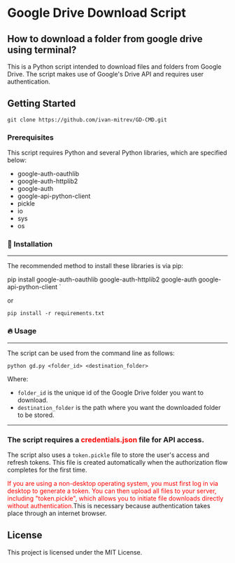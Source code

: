 # Google Drive Download Script
## How to download a folder from google drive using terminal?

This is a Python script intended to download files and folders from Google Drive. The script makes use of Google's Drive API and requires user authentication.

## Getting Started
`git clone https://github.com/ivan-mitrev/GD-CMD.git`

### Prerequisites
This script requires Python and several Python libraries, which are specified below:

- google-auth-oauthlib
- google-auth-httplib2
- google-auth
- google-api-python-client
- pickle
- io
- sys
- os

### 🔧 Installation
-----

The recommended method to install these libraries is via pip:

pip install google-auth-oauthlib google-auth-httplib2 google-auth google-api-python-client `

or

`pip install -r requirements.txt`


### 🔥 Usage
-----

The script can be used from the command line as follows:


`python gd.py <folder_id> <destination_folder>`

Where:

-   `folder_id` is the unique id of the Google Drive folder you want to download.
-   `destination_folder` is the path where you want the downloaded folder to be stored.

-----

### The script requires a  <span style="color:red">credentials.json</span> file for API access.

The script also uses a `token.pickle` file to store the user's access and refresh tokens. This file is created automatically when the authorization flow completes for the first time.

<span style="color:red">If you are using a non-desktop operating system, you must first log in via desktop to generate a token. You can then upload all files to your server, including "token.pickle", which allows you to initiate file downloads directly without authentication.</span>Тhis is necessary because authentication takes place through an internet browser.

License
-------

This project is licensed under the MIT License.
